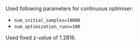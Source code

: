 Used following parameters for continuous optimiser:
- `num_initial_samples=10000`
- `num_optimization_runs=100`

Used fixed z-value of 1.2816.